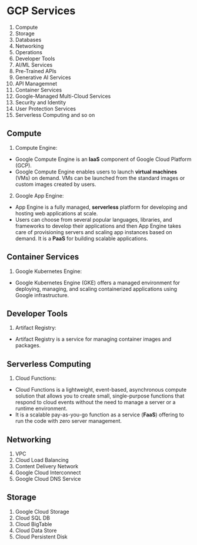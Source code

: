 # GCP Services
1. Compute
2. Storage
3. Databases
4. Networking
5. Operations
6. Developer Tools
7. AI/ML Services
8. Pre-Trained APIs
9. Generative AI Services
10. API Managemnet
11. Container Services
12. Google-Managed Multi-Cloud Services
13. Security and Identity
14. User Protection Services
15. Serverless Computing and so on
   
## Compute
1. Compute Engine:
- Google Compute Engine is an **IaaS** component of Google Cloud Platform (GCP).
- Google Compute Engine enables users to launch **virtual machines** (VMs) on demand. VMs can be launched from the standard images or custom images created by users.
     
2. Google App Engine:
- App Engine is a fully managed, **serverless** platform for developing and hosting web applications at scale.
- Users can choose from several popular languages, libraries, and frameworks to develop their applications and then App Engine takes care of provisioning servers and scaling app instances based on demand. It is a **PaaS** for building scalable applications.

## Container Services
1. Google Kubernetes Engine:
- Google Kubernetes Engine (GKE) offers a managed environment for deploying, managing, and scaling containerized applications using Google infrastructure.

## Developer Tools
1. Artifact Registry: 
- Artifact Registry is a service for managing container images and packages.

## Serverless Computing
1. Cloud Functions: 
- Cloud Functions is a lightweight, event-based, asynchronous compute solution that allows you to create small, single-purpose functions that respond to cloud events without the need to manage a server or a runtime environment.
- It is a scalable pay-as-you-go function as a service (**FaaS**) offering to run the code with zero server management.

## Networking
1. VPC
2. Cloud Load Balancing
3. Content Delivery Network
4. Google Cloud Interconnect
5. Google Cloud DNS Service

## Storage
1. Google Cloud Storage
2. Cloud SQL DB
3. Cloud BigTable
4. Cloud Data Store
5. Cloud Persistent Disk
